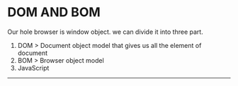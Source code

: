 # DOM  AND BOM

Our hole browser is window object. we can divide it into three part.

1. DOM > Document object model that gives us all the element of document
2. BOM > Browser object model
3. JavaScript

--------------
